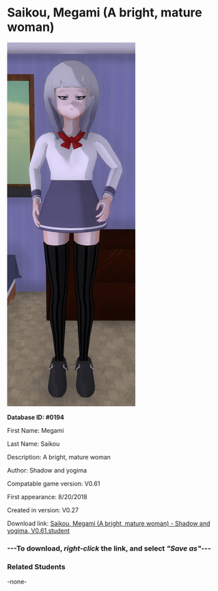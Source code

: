 # Saikou, Megami (A bright, mature woman)

<img src="../../Files/Images/Saikou, Megami (A bright, mature woman).png" title="Saikou, Megami (A bright, mature woman) - Shadow and yogima, V0.61">

**Database ID: #0194**

First Name: Megami

Last Name: Saikou

Description: A bright, mature woman

Author: Shadow and yogima

Compatable game version: V0.61

First appearance: 8/20/2018

Created in version: V0.27

Download link: <a href="https://raw.githubusercontent.com/Arbiter1223/Daigaku-Gurashi-Custom-Students/master/Files/Student%20Files/Saikou%2C%20Megami%20(A%20bright%2C%20mature%20woman)%20-%20Shadow%20and%20yogima%2C%20V0.61.student">Saikou, Megami (A bright, mature woman) - Shadow and yogima, V0.61.student</a>

### ---**To download, _right-click_ the link, and select _"Save as"_**---

### Related Students

-none-
